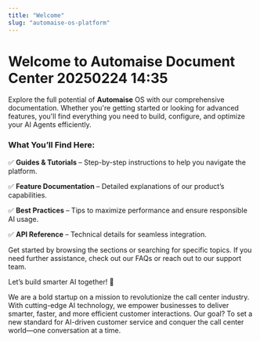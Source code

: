 ```yaml
---
title: "Welcome"
slug: "automaise-os-platform"
---
```


# Welcome to Automaise Document Center 20250224 14:35

Explore the full potential of **Automaise** OS with our comprehensive documentation. Whether you're getting started or looking for advanced features, you'll find everything you need to build, configure, and optimize your AI Agents efficiently.

### What You’ll Find Here:

✅ **Guides & Tutorials** – Step-by-step instructions to help you navigate the platform.

✅ **Feature Documentation** – Detailed explanations of our product’s capabilities.

✅ **Best Practices** – Tips to maximize performance and ensure responsible AI usage.

✅ **API Reference** – Technical details for seamless integration.

Get started by browsing the sections or searching for specific topics. If you need further assistance, check out our FAQs or reach out to our support team.

Let’s build smarter AI together!  🚀

We are a bold startup on a mission to revolutionize the call center industry. With cutting-edge AI technology, we empower businesses to deliver smarter, faster, and more efficient customer interactions. Our goal? To set a new standard for AI-driven customer service and conquer the call center world—one conversation at a time.
<!-- Exemplo de inserção de uma imagem
![Alt text](assets/ask-chat-gpt.png "Optional title") -->


<!-- ## Commands

* `mkdocs new [dir-name]` - Create a new project.
* `mkdocs serve` - Start the live-reloading docs server.
* `mkdocs build` - Build the documentation site.
* `mkdocs -h` - Print help message and exit.

## Project layout

    mkdocs.yml    # The configuration file.
    docs/
        index.md  # The documentation homepage.
        ...       # Other markdown pages, images and other files. -->
